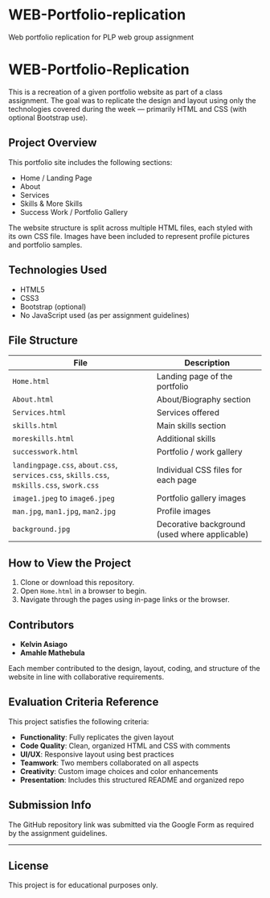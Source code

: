 # WEB-Portfolio-replication
Web portfolio replication for PLP web group assignment
# WEB-Portfolio-Replication

This is a recreation of a given portfolio website as part of a class assignment. The goal was to replicate the design and layout using only the technologies covered during the week — primarily HTML and CSS (with optional Bootstrap use).

## Project Overview

This portfolio site includes the following sections:
- Home / Landing Page
- About
- Services
- Skills & More Skills
- Success Work / Portfolio Gallery

The website structure is split across multiple HTML files, each styled with its own CSS file. Images have been included to represent profile pictures and portfolio samples.

## Technologies Used

- HTML5  
- CSS3  
- Bootstrap (optional)  
- No JavaScript used (as per assignment guidelines)

## File Structure

| File | Description |
|------|-------------|
| `Home.html` | Landing page of the portfolio |
| `About.html` | About/Biography section |
| `Services.html` | Services offered |
| `skills.html` | Main skills section |
| `moreskills.html` | Additional skills |
| `successwork.html` | Portfolio / work gallery |
| `landingpage.css`, `about.css`, `services.css`, `skills.css`, `mskills.css`, `swork.css` | Individual CSS files for each page |
| `image1.jpeg` to `image6.jpeg` | Portfolio gallery images |
| `man.jpg`, `man1.jpg`, `man2.jpg` | Profile images |
| `background.jpg` | Decorative background (used where applicable) |

## How to View the Project

1. Clone or download this repository.
2. Open `Home.html` in a browser to begin.
3. Navigate through the pages using in-page links or the browser.

## Contributors

- **Kelvin Asiago**  
- **Amahle Mathebula**

Each member contributed to the design, layout, coding, and structure of the website in line with collaborative requirements.

## Evaluation Criteria Reference

This project satisfies the following criteria:
- **Functionality**: Fully replicates the given layout
- **Code Quality**: Clean, organized HTML and CSS with comments
- **UI/UX**: Responsive layout using best practices
- **Teamwork**: Two members collaborated on all aspects
- **Creativity**: Custom image choices and color enhancements
- **Presentation**: Includes this structured README and organized repo

## Submission Info

The GitHub repository link was submitted via the Google Form as required by the assignment guidelines.

---

## License

This project is for educational purposes only.
